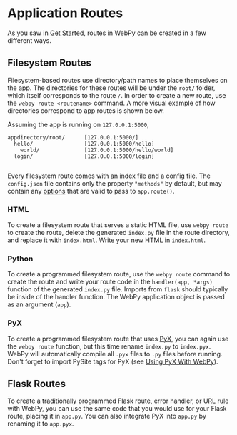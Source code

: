 # Application Routes

As you saw in [Get Started](getstarted.md), routes in WebPy can be created in a few different ways.

## Filesystem Routes

Filesystem-based routes use directory/path names to place themselves on the app. The directories for these routes will be under the `root/` folder, which itself corresponds to the route `/`. In order to create a new route, use the `webpy route <routename>` command. A more visual example of how directories correspond to app routes is shown below.

Assuming the app is running on `127.0.0.1:5000`,
```
appdirectory/root/      [127.0.0.1:5000/]
  hello/                [127.0.0.1:5000/hello]
    world/              [127.0.0.1:5000/hello/world]
  login/                [127.0.0.1:5000/login]
  
```


Every filesystem route comes with an index file and a config file. The `config.json` file contains only the property `"methods"` by default, but may contain any [options](https://flask.palletsprojects.com/en/2.3.x/api/?highlight=route%20options#flask.Flask.add_url_rule:~:text=options%20(t.Any)%20%E2%80%93%20Extra%20options%20passed%20to%20the%20Rule%20object.) that are valid to pass to `app.route()`.

### HTML

To create a filesystem route that serves a static HTML file, use `webpy route` to create the route, delete the generated `index.py` file in the route directory, and replace it with `index.html`. Write your new HTML in `index.html`.

### Python

To create a programmed filesystem route, use the `webpy route` command to create the route and write your route code in the `handler(app, *args)` function of the generated `index.py` file.
Imports from `flask` should typically be inside of the handler function. The WebPy application object is passed as an argument (`app`).

### PyX

To create a programmed filesystem route that uses [PyX](https://github.com/User0332/pyx), you can again use the `webpy route` function, but this time rename `index.py` to `index.pyx`. WebPy will automatically compile all `.pyx` files to `.py` files before running. Don't forget to import PySite tags for PyX (see [Using PyX With WebPy](getstarted.md#using-pyx-with-webpy)).

## Flask Routes

To create a traditionally programmed Flask route, error handler, or URL rule with WebPy, you can use the same code that you would use for your Flask route, placing it in `app.py`. You can also integrate PyX into `app.py` by renaming it to `app.pyx`.